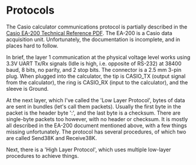 # Protocols

The Casio calculator communications protocol is partially described in the [Casio EA-200 Technical Reference PDF](https://support.casio.com/en/manual/004/EA200_TechnicalReference_EN.pdf). The EA-200 is a Casio data acquisition unit.
Unfortunately, the documentation is incomplete, and in places hard to follow.

In brief, the layer 1 communication at the physical voltage level works using 3.3V UART Tx/Rx signals (Idle is high, i.e. opposite of RS-232) at 38400 baud, 8 bits, no parity, and 2 stop bits. The connector is a 2.5 mm 3-pin plug. When plugged into the calculator, the tip is CASIO_TX (output signal from the calculator), the ring is CASIO_RX (input to the calculator), and the sleeve is Ground. 

At the next layer, which I've called the 'Low Layer Protocol', bytes of data are sent in bundles (let's call them packets). Usually the first byte in the packet is the header byte ':', and the last byte is a checksum. There are single-byte packets too however, with no header or checksum. It is mostly all described in the EA-200 document mentioned above, with a few things missing unfortunately. The protocol has several procedures, of which two are called Send38K and Receive38K.

Next, there is a 'High Layer Protocol', which uses multiple low-layer procedures to achieve things. 
